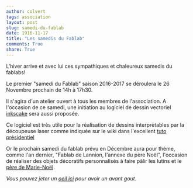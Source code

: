 ```yaml
---
author: colvert
tags: association
layout: post
slug: samedi-du-fablab
date: 1916-11-17
title: "Les samedis du Fablab"
comments: True
share: True
---
```

L'hiver arrive et avec lui ces sympathiques et chaleureux samedis du
fablabs!

Le premier "samedi du Fablab" saison 2016-2017 se déroulera le 26 Novembre
prochain de 14h à 17h30.

Il s'agira d'un atelier ouvert à tous les membres de l'association. A
l'occasion de ce samedi, une initiation au logiciel de dessin vectoriel
[inkscake](https://inkscape.org/fr/) sera aussi proposée.

Ce logiciel est très utile pour la réalisation de dessins interprètables
par la découpeuse laser comme indiquée sur le wiki dans l'excellent
[tuto présidentiel](http://wiki.fablab-lannion.org/index.php?title=Chaine_logicielle_pour_d%C3%A9coupeuse_laser)

Or le prochain samedi du fablab prévu en Décembre aura pour thème, comme
l'an dernier, "Fablab de Lannion, l'annexe du père Noël", l'occasion de
réaliser des objets décoratifs personnalisés à faire pâlir les lutins et
le [père de Marie-Noël](https://www.youtube.com/watch?v=8i6-EcyxoHE).

*Vous pouvez jeter un [oeil ici](http://wiki.fablab-lannion.org/index.php?title=FormationInkscape) pour avoir un avant gout.*

